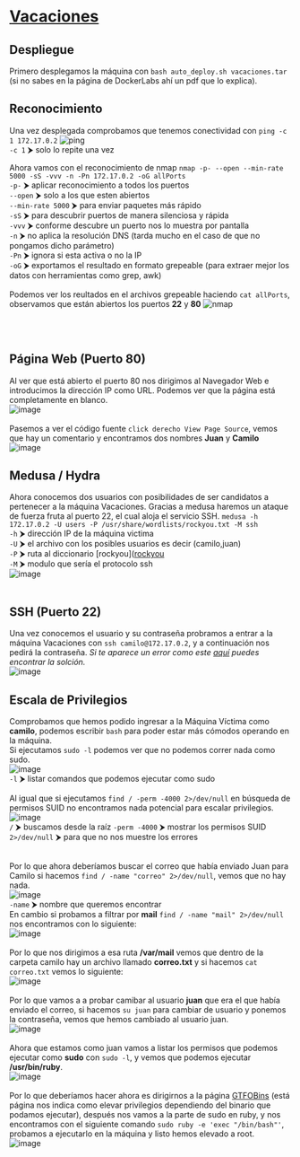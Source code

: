 # [Vacaciones](https://dockerlabs.es/)

## Despliegue

Primero desplegamos la máquina con `bash auto_deploy.sh vacaciones.tar` (si no sabes en la página de DockerLabs ahí un pdf que lo explica).

## Reconocimiento

Una vez desplegada comprobamos que tenemos conectividad con `ping -c 1 172.17.0.2` 
![ping](https://github.com/TerrorAterrador/WriteUps/assets/128630899/c84ab9ce-1758-4a9c-8679-a7ee2a43c3be)
<br>
`-c 1` ⮞ solo lo repite una vez<br>

Ahora vamos con el reconocimiento de nmap `nmap -p- --open --min-rate 5000 -sS -vvv -n -Pn 172.17.0.2 -oG allPorts` <br>
`-p-` ⮞ aplicar reconocimiento a todos los puertos <br>
`--open` ⮞ solo a los que esten abiertos <br>
`--min-rate 5000` ⮞ para enviar paquetes más rápido <br> 
`-sS` ⮞ para descubrir puertos de manera silenciosa y rápida <br> 
`-vvv` ⮞ conforme descubre un puerto nos lo muestra por pantalla <br> 
`-n` ⮞ no aplica la resolución DNS (tarda mucho en el caso de que no pongamos dicho parámetro)<br> 
`-Pn` ⮞ ignora si esta activa o no la IP<br> 
`-oG` ⮞ exportamos el resultado en formato grepeable (para extraer mejor los datos con herramientas como grep, awk) <br>
<br>
Podemos ver los reultados en el archivos grepeable haciendo `cat allPorts`, observamos que están abiertos los puertos **22** y **80**
![nmap](https://github.com/TerrorAterrador/WriteUps/assets/128630899/ef28633b-ba49-4df1-8d2d-4efc516c8471)

<br>
<br>

## Página Web (Puerto 80)

Al ver que está abierto el puerto 80 nos dirigimos al Navegador Web e introducimos la dirección IP como URL. Podemos ver que la página está completamente en blanco. <br>
![image](https://github.com/TerrorAterrador/WriteUps/assets/128630899/9590b22b-e92e-4576-8c81-8e00036f3abb)
<br>
<br>
Pasemos a ver el código fuente `click derecho View Page Source`, vemos que hay un comentario y encontramos dos nombres **Juan** y **Camilo** <br>
![image](https://github.com/TerrorAterrador/WriteUps/assets/128630899/1560326c-a5b2-402d-b350-300e194a108c)
<br>
## Medusa / Hydra
Ahora conocemos dos usuarios con posibilidades de ser candidatos a pertenecer a la máquina Vacaciones. Gracias a medusa haremos un ataque de fuerza fruta al puerto 22, el cual aloja el servicio SSH. `medusa -h 172.17.0.2 -U users -P /usr/share/wordlists/rockyou.txt -M ssh` <br>
`-h` ⮞ dirección IP de la máquina victima <br>
`-U` ⮞ el archivo con los posibles usuarios es decir (camilo,juan) <br> 
`-P` ⮞ ruta al diccionario [rockyou]([rockyou](https://github.com/brannondorsey/naive-hashcat/releases/download/data/rockyou.txt) <br> 
`-M` ⮞ modulo que sería el protocolo ssh <br>
![image](https://github.com/TerrorAterrador/WriteUps/assets/128630899/7d422130-cb8b-4198-9382-20eff59cf174)
<br>
<br>
## SSH (Puerto 22)
Una vez conocemos el usuario y su contraseña probramos a entrar a la máquina Vacaciones con `ssh camilo@172.17.0.2`, y a continuación nos pedirá la contraseña. *Si te aparece un error como este [aquí](https://desarrolloweb.com/faq/solucionar-remote-host-identification-has-changed-al-hacer-ssh) puedes encontrar la solción.* <br>![image](https://github.com/TerrorAterrador/WriteUps/assets/128630899/2128bd5f-33a2-4bb0-ac54-6555c7aa5817)



## Escala de Privilegios
Comprobamos que hemos podido ingresar a la Máquina Víctima como **camilo**, podemos escribir `bash` para poder estar más cómodos operando en la máquina. <br>
Si ejecutamos `sudo -l` podemos ver que no podemos correr nada como sudo.<br>
![image](https://github.com/TerrorAterrador/WriteUps/assets/128630899/5c6cbc3a-5961-49bc-94ec-184653555547) <br>
`-l` ⮞ listar comandos que podemos ejecutar como sudo
<br>
<br>
Al igual que si ejecutamos `find / -perm -4000 2>/dev/null` en búsqueda de permisos SUID no encontramos nada potencial para escalar privilegios. <br>
![image](https://github.com/TerrorAterrador/WriteUps/assets/128630899/158e8c0f-fff5-4424-9631-192a524dc6d8)
<br>
`/` ⮞ buscamos desde la raíz
`-perm -4000` ⮞ mostrar los permisos SUID <br>
`2>/dev/null` ⮞ para que no nos muestre los errores <br>
<br>
<br>
Por lo que ahora deberíamos buscar el correo que había enviado Juan para Camilo si hacemos `find / -name "correo" 2>/dev/null`, vemos que no hay nada. <br>
![image](https://github.com/TerrorAterrador/WriteUps/assets/128630899/8dfbe740-b75a-4118-9a90-9cb4bdb761a8)
 <br>
`-name` ⮞ nombre que queremos encontrar <br>
En cambio si probamos a filtrar por **mail** `find / -name "mail" 2>/dev/null` nos encontramos con lo siguiente: <br>
![image](https://github.com/TerrorAterrador/WriteUps/assets/128630899/82093a77-4392-4805-acd3-15f78656e7b5)
<br>
<br>
Por lo que nos dirigimos a esa ruta **/var/mail** vemos que dentro de la carpeta camilo hay un archivo llamado **correo.txt** y si hacemos `cat correo.txt` vemos lo siguiente: <br>
![image](https://github.com/TerrorAterrador/WriteUps/assets/128630899/3ff7441c-51a8-41fa-b377-61d315b6e4b5)
<br>
<br>
Por lo que vamos a a probar camibar al usuario **juan** que era el que había enviado el correo, si hacemos `su juan` para cambiar de usuario y ponemos la contraseña, vemos que hemos cambiado al usuario juan.<br>
![image](https://github.com/TerrorAterrador/WriteUps/assets/128630899/d383ae4f-ed07-4238-b0af-422cebf954e6)
<br>
<br>
Ahora que estamos como juan vamos a listar los permisos que podemos ejecutar como **sudo** con `sudo -l`, y vemos que podemos ejecutar **/usr/bin/ruby**. <br>
![image](https://github.com/TerrorAterrador/WriteUps/assets/128630899/c4ad1313-c23c-470a-818c-704c9d8fe6a7)
<br>
<br>
Por lo que deberíamos hacer ahora es dirigirnos a la página [GTFOBins](https://gtfobins.github.io/) (está página nos indica como elevar privilegios dependiendo del binario que podamos ejecutar), después nos vamos a la parte de sudo en ruby, y nos encontramos con el siguiente comando `sudo ruby -e 'exec "/bin/bash"'`, probamos a ejecutarlo en la máquina y listo hemos elevado a root. <br>
![image](https://github.com/TerrorAterrador/WriteUps/assets/128630899/123bb130-d2e7-4207-a449-01dfb0925eac)






